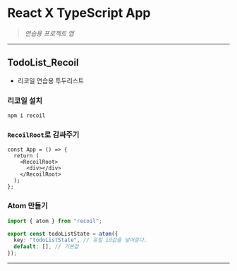 # React X TypeScript App

> _연습용 프로젝트 앱_

---

## TodoList_Recoil

- 리코일 연습용 투두리스트

### 리코일 설치

```vash
npm i recoil
```

### `RecoilRoot`로 감싸주기

```tsx
const App = () => {
  return (
    <RecoilRoot>
      <div></div>
    </RecoilRoot>
  );
};
```

### Atom 만들기

```ts
import { atom } from "recoil";

export const todoListState = atom({
  key: "todoListState", // 유일 id값을 넣어준다.
  default: [], // 기본값
});
```

---
